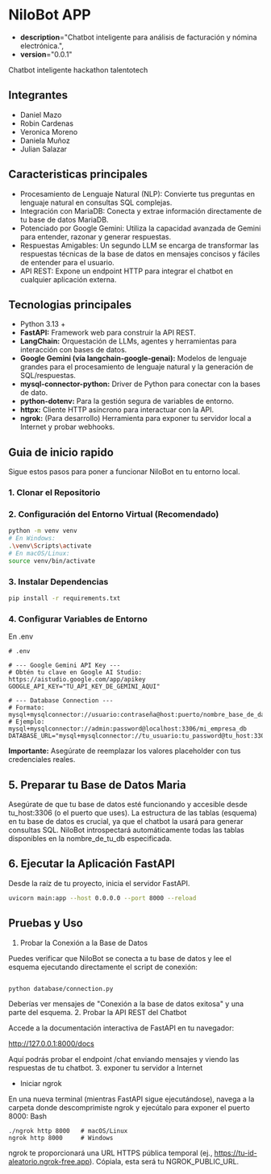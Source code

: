 # NiloBot APP

- **description**="Chatbot inteligente para análisis de facturación y nómina electrónica.",
- **version**="0.0.1"

Chatbot inteligente hackathon talentotech

## Integrantes

- Daniel Mazo
- Robin Cardenas
- Veronica Moreno
- Daniela Muñoz
- Julian Salazar

## Caracteristicas principales

- Procesamiento de Lenguaje Natural (NLP): Convierte tus preguntas en lenguaje natural en consultas SQL complejas.
- Integración con MariaDB: Conecta y extrae información directamente de tu base de datos MariaDB.
- Potenciado por Google Gemini: Utiliza la capacidad avanzada de Gemini para entender, razonar y generar respuestas.
- Respuestas Amigables: Un segundo LLM se encarga de transformar las respuestas técnicas de la base de datos en mensajes concisos y fáciles de entender para el usuario.
- API REST: Expone un endpoint HTTP para integrar el chatbot en cualquier aplicación externa.

## Tecnologias principales

- Python 3.13 +
- **FastAPI:** Framework web para construir la API REST.
- **LangChain:** Orquestación de LLMs, agentes y herramientas para interacción con bases de datos.
- **Google Gemini (vía langchain-google-genai):** Modelos de lenguaje grandes para el procesamiento de lenguaje natural y la generación de SQL/respuestas.
- **mysql-connector-python:** Driver de Python para conectar con la bases de dato.
- **python-dotenv:** Para la gestión segura de variables de entorno.
- **httpx:** Cliente HTTP asíncrono para interactuar con la API.
- **ngrok:** (Para desarrollo) Herramienta para exponer tu servidor local a Internet y probar webhooks.

## Guia de inicio rapido

Sigue estos pasos para poner a funcionar NiloBot en tu entorno local.

### 1. Clonar el Repositorio

### 2. Configuración del Entorno Virtual (Recomendado)

```bash
python -m venv venv
# En Windows:
.\venv\Scripts\activate
# En macOS/Linux:
source venv/bin/activate
```

### 3. Instalar Dependencias

```bash
pip install -r requirements.txt
```

### 4. Configurar Variables de Entorno

En .env

```
# .env

# --- Google Gemini API Key ---
# Obtén tu clave en Google AI Studio: https://aistudio.google.com/app/apikey
GOOGLE_API_KEY="TU_API_KEY_DE_GEMINI_AQUI"

# --- Database Connection ---
# Formato: mysql+mysqlconnector://usuario:contraseña@host:puerto/nombre_base_de_datos
# Ejemplo: mysql+mysqlconnector://admin:password@localhost:3306/mi_empresa_db
DATABASE_URL="mysql+mysqlconnector://tu_usuario:tu_password@tu_host:3306/nombre_de_tu_db"
```

**Importante:** Asegúrate de reemplazar los valores placeholder con tus credenciales reales.

## 5. Preparar tu Base de Datos Maria

Asegúrate de que tu base de datos esté funcionando y accesible desde tu_host:3306 (o el puerto que uses). La estructura de las tablas (esquema) en tu base de datos es crucial, ya que el chatbot la usará para generar consultas SQL. NiloBot introspectará automáticamente todas las tablas disponibles en la nombre_de_tu_db especificada.

## 6. Ejecutar la Aplicación FastAPI

Desde la raíz de tu proyecto, inicia el servidor FastAPI.

```bash
uvicorn main:app --host 0.0.0.0 --port 8000 --reload
```

## Pruebas y Uso

1. Probar la Conexión a la Base de Datos

Puedes verificar que NiloBot se conecta a tu base de datos y lee el esquema ejecutando directamente el script de conexión:

```Bash

python database/connection.py
```

Deberías ver mensajes de "Conexión a la base de datos exitosa" y una parte del esquema.
2. Probar la API REST del Chatbot

Accede a la documentación interactiva de FastAPI en tu navegador:

http://127.0.0.1:8000/docs

Aquí podrás probar el endpoint /chat enviando mensajes y viendo las respuestas de tu chatbot.
3.  exponer tu servidor a Internet

- Iniciar ngrok

En una nueva terminal (mientras FastAPI sigue ejecutándose), navega a la carpeta donde descomprimiste ngrok y ejecútalo para exponer el puerto 8000:
Bash

```
./ngrok http 8000   # macOS/Linux
ngrok http 8000     # Windows
```

ngrok te proporcionará una URL HTTPS pública temporal (ej., https://tu-id-aleatorio.ngrok-free.app). Cópiala, esta será tu NGROK_PUBLIC_URL.
